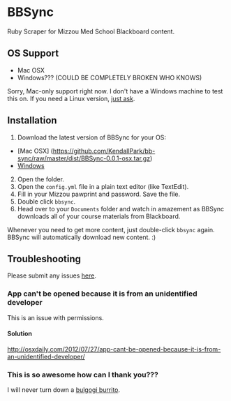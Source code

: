 # BBSync
Ruby Scraper for Mizzou Med School Blackboard content.

## OS Support
- Mac OSX
- Windows??? (COULD BE COMPLETELY BROKEN WHO KNOWS)

Sorry, Mac-only support right now. I don't have a Windows machine to test this on. If you need a Linux version, [just ask](https://github.com/KendallPark/bb-sync/issues).

## Installation

1. Download the latest version of BBSync for your OS:
  - [Mac OSX] (https://github.com/KendallPark/bb-sync/raw/master/dist/BBSync-0.0.1-osx.tar.gz)
  - [Windows](https://github.com/KendallPark/bb-sync/raw/master/dist/BBSync-0.0.1-osx.tar.gz)
2. Open the folder.
3. Open the `config.yml` file in a plain text editor (like TextEdit).
4. Fill in your Mizzou pawprint and password. Save the file.
5. Double click `bbsync`.
6. Head over to your `Documents` folder and watch in amazement as BBSync downloads all of your course materials from Blackboard.

Whenever you need to get more content, just double-click `bbsync` again. BBSync will automatically download new content. :)

## Troubleshooting
Please submit any issues [here](https://github.com/KendallPark/bb-sync/issues).

### App can't be opened because it is from an unidentified developer
This is an issue with permissions.

#### Solution
http://osxdaily.com/2012/07/27/app-cant-be-opened-because-it-is-from-an-unidentified-developer/

### This is so awesome how can I thank you???
I will never turn down a [bulgogi burrito](http://www.seoultaco.com/como.html).
